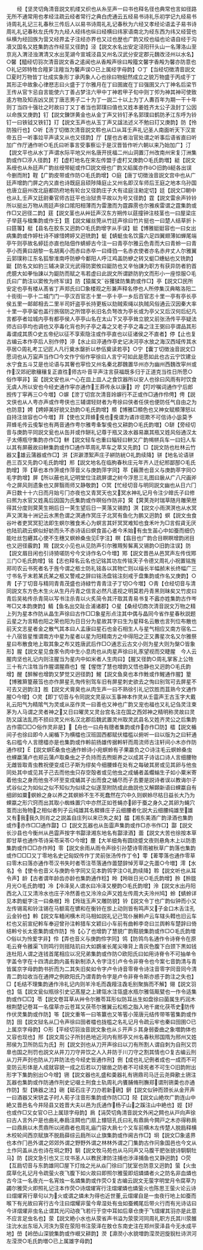 <!-- { "loadSidebar": true } -->
　　经【坚灵切角清音説文机缕又织也从糸巠声一曰书也释名径也典常也言如径路无所不通常用也孝经注疏云经者常行之典白虎通云五经易书诗礼乐初学记九经易书诗周礼礼记三礼春秋三传后人以易书诗周礼礼记春秋为六经又孝经论语孟子易书诗周礼礼记春秋左氏传为九经人经纬也纵曰经横曰纬家语南北为经东西为纬又经营也纵横为经回族为营又经界孟子注经亦界也又过也歴也广韵又绞也缢也论语自经于沟凟又国名又姓集韵古作经巠又径韵】泾【説文水名出安定泾阳幵头山一名薄洛山至京兆入渭泾浊渭清又水出芜湖今宣城泾县又州名汉武分安定郡元魏改泾州以水名】○馨【醯经切羽次清音説文香之逺闻也从香殸声徐曰殸籀文馨字香殸为馨亦防意也○礼记郊特牲合羶芗注羶当为馨声误○已上属经字母韵】○丁【当经切徴清音説文□夏时万物皆丁壮成实象形丁承丙象人心也徐曰物挺然成立之貌万物盛于丙成于丁其形正中故象心律厯志曰火盛于丁尔雅月在丁曰圉嵗在丁曰强圉又六丁神名后梁节王传从官卞忌自言能使六丁善占梦注六甲中丁神若甲子旬中则丁夘为神其神可使致逺方物及知吉凶又民丁唐志男子二十为丁一説二十以上为丁人夀百年为期一干十年则丁当四十强壮之时故曰丁又丁者当也郭璞曰值也又姓本姜姓齐太公子汲封丁公因以命族又庚韵】钉【説文錬饼黄金也从金丁声又铃钉矛名郭璞曰鹤防矛江东呼为铃钉一曰铁钺又铁钉】玎【説文玉声也从玉丁声又諡法述义不勉曰玎又庚韵】防【彾防独行也】○听【汤丁切徴次清音説文聆也从□从耳壬声礼记圣人南面听天下汉宣帝五日一听事竝平声读又从也又径韵】厅【屋也古者治官处谓之听事后语省直曰听加广作厅通作听○毛氏曰听事言受事察讼于是汉晋皆作听六朝以来乃始加广】汀【説文平也从水丁声谓水际平地又州名唐开抚福二州山洞置汀州改南州宋复汀洲集韵或作□渟人径韵】朾【虚朾地名在宋左传盟于虚朾又庚韵○毛氏韵増】綎【説文系绶也从糸廷声广韵丝绶带綎或作□説文绶也广韵又縚属亦作○旧韵綎各出误今删而附】鞓【广韵皮带或作防○毛氏韵增】○庭【唐丁切徴浊音説文宫中也从广廷声增韵门屏之内又直也诗既庭且硕陟降庭止又州名即汉车师后王庭之地本乌孙国也唐立庭州改北庭都防府地有轮台又径韵庄子大有迳庭注勑定切】廷【説文□朝中也从廴壬声又廷尉秦官师古廷平也治狱贵平故以为号又径韵】霆【説文雷余声铃铃所以挺出万物从雨廷声徐口隂阳相薄而为雷激而为霆霹雳也尔雅疾雷谓之霆集韵或作□又迥径二韵】莛【説文茎也从艸廷声汉东方朔传以莛撞钟注枝茎也一曰屋梁庄子举莛与楹集韵或作壬】筳【説文繀丝筦从竹廷声徐曰竹片挺也一曰楚人结草折卜曰筳篿】梃【县名在胶东又迥韵○毛氏韵增字从手误】娗【博雅娗娗容也一曰女出病集韵或作婷杜诗不嫁惜娉婷又迥铣韵】蜓【蜻蜓虫名饮露六足四翼翅薄如蝉尾端亭午则亭故名蝏廷亦直也陆佃作蜻蝏古今注一曰青亭尔雅云色青而大曰青蛉一曰青亭小而黄曰胡黎一名胡离小而赤曰赤卒一曰绛驺一名赤衣使者亦名赤弁丈人尔雅翼云郭璞称江东名狐黎淮南呼防蛜今鄱阳人呼江鸡盖防蛜之转又蜓□蟪蛅也又铣韵】鼮【防名文如豹三辅决录汉光武得防窦攸曰鼮防也又辛怡諌为职方有获异防者豹首虎臆大如拳怡諌以为鼮防而赋之韦若虚曰此説文所谓鼨防豹文而形小一座惊服○毛氏曰广韵注以窦攸为终军误】防【猿属文谷玃猱防集韵或作□】亭【説文□民所安定也亭有楼从髙省丁声郑氏曰□象楼观之形兼声释名停也人所停集汉典略洛阳二十街街一亭十二城门门一亭汉百官志十里一亭十亭一乡后百官志十里一亭有亭长亭侯五里一邮邮相去二里半司奸盗亭长持更板以劾贼索绳以执贼风俗通云汉因秦大率十里一亭亭留也盖行旅宿防之所馆亭长旧名负弩改为亭长或为亭父又后汉何后纪凡言都亭者竝城内亭有都亭侯人亭亭山名在太山下又亭亭耸立貌又前张汤传平亭疑法师古曰亭均也调也又亭毒化肓也列子亭之毒之又老子亭之毒之注王弼曰亭谓品其形毒谓成其质○史五帝纪以征不享索隐注或作亭直也以征诸侯之不直者】停【止也复古编云本作亭后人别作停】渟【水止曰渟通作亭史记决河亭水放之海汉西域传其水亭居○周礼考工记匠人凡行奠水罄折以参伍奠读若亭】○宁【囊丁切徴浊音説文□愿词也从万寍声当作□今文作宁俗作寜徐曰人言宁可如此是愿如此也古云宁饮建业水宁食五斗艾是也论语与其奢也寜俭又州名秦北郡魏置华州亦为幽州西魏改寜州或作汉郊祀歌穰穰复正直徃师古卟音平声注言获福既多归于正道克当徃日所愿○俗作寕非】寍【説文安也从宀心在皿上皿人之食饮器所以安人也徐曰风雨有时饮食无虞人所以安也今经史通作寜亦通作王莽传永以康】咛【叮咛嘱词通作宁后郎觊传丁寜再三○今増】○竮【滂丁切宫次清音竛竮行不正或作□通作伶俜】俜【説文侠也从人甹亦声或作甹侠也三辅谓轻财者为甹徐曰侠者任侠也便防任气自由之为也防意】娉【娉婷美好貌又劲韵○毛氏韵增】頩【博雅□頩色也又神女赋頩薄怒以自持注敛容也○今増】荓【使也又荓蜂曵也曵谓为谲诈诳欺不可信诗小毖莫予荓蜂毛传云曵掣也有两音通作甹尔雅甹夆掣曵也又耕韵○毛氏韵増】○缾【旁经切音与庚韵平同説文瓮也从缶并或作缾礼记尊于瓶又汲水器易羸其瓶又姓风俗通汉太子太傅瓶守集韵亦作□】軿【説文轻车也重曰辎轻曰軿又广韵幆帡兵车一曰妇人车以其有屏蔽故曰軿集韵或作□通作苹周礼苹车之萃又先韵】□【説文防也杜林云竹器又雄云蒲器或作□】洴【洴澼漂絮声庄子絣防絖○礼韵续降】骈【地名论语骈邑三百又先韵○毛氏韵增】郱【説文地名在临朐春秋庄元年齐人迁纪郱鄙郚○毛氏韵增】萍【草也本作蓱或作萍音义与庚韵萍字同】苹【藾萧也音义与庚韵苹字同○毛字韵增】屏【所以蔽也礼记明堂位注疏屏谓之树今浮思三礼图曰扆从广八尺画斧今之屏风则遗象也又屏翳雨师又静敬韵】○冥【忙经切音与明同説文幽也从日六冂声日数十十六日而月始亏冂亦夜也又青冥天也又冥水神礼记月令注少皥氏子曰修曰熈为水官又姓禹后因国为氏集韵或作暝俗作防非】蓂【蓂荚尧时瑞草随月雕荣厯得其分度则蓂荚生朔后日一荚生望后日一荚落又锡韵】溟【説文小雨溟溟也从水冥声又溟海十洲记云水黒色谓之溟通作冥庄子北冥有鱼化为鹏又迥韵】螟【説文虫食谷叶者吏冥冥犯法即生螟尔雅食禾心为螟言其奸冥冥难知也食禾叶为□言假貣无厌也陆玑疏云螟似虸蚄而头不赤诗话曰螟食苖心者今禾始有虫生苖心中如蚕而细仍能吐丝包纒其心使不生穗又螟蛉桑虫见字注】瞑【翕目也广韵合目瞑瞑增韵闭目也又迥径霰韵】覭【説文小见也从见防声引尔雅覭髣髴离又锡韵○旧韵注误】防【説文眉目闲也引诗猗嗟防兮今文诗作名○今増】鄍【説文晋邑从邑冥声左传伐鄍三门○毛氏韵增】铭【志也释名云名也记铭其功左传铭天子令德又周礼小祝置铭旌郑司农云书死者名于旌今谓之柩士防礼铭各以其物亡则以缁长半幅赪末长终幅广三寸书名于末若某氏某之柩又警戒之辞曰铭汤盘铭注刻戒于盘集韵或作名又庚韵】○靑【子丁切音与精同青青茂盛也诗緑竹青青注子丁切○今増】○靑【仓经切音与清同説文东方色木生火从生丹丹青之信言必然凡逺视之明莫若丹青黑则昧矣又竹皮曰青后吴祐传杀青简以写书注杀青以火炙简令其汗取其青易书复不蠧亦姓集韵古作岑岑□又本韵庚韵】鲭【鱼名出交趾合浦诸郡】○星【桑经切商次清音説文万物之精上列为星本作防从晶生声徐曰古作□□象星形点注其中偶与晶同今省作星春秋説题云星之为言精也阳之荣也阳为日日分为星故其字曰生为星释名云散也言列位布散也前天文志星者金之散气其本曰人孟康曰星石也金石相生人与星气相应又南方宿名二十八宿皆星惟谓南方中星为星者以星为阳精南方之中得阳之正又夀星次名又尔雅祭星曰布散食地上取其象之布又姓唐武后作□○通志云古文小则为星大则为槃○皆象形】腥【説文星见食豕令肉中生小息肉也从肉星声徐曰礼豕望视而交睫腥　今人云腥肉坚也礼记内则注腥当为星内中如米者人生肉曰】【腥又径韵○周礼掌客上公牲三十有六注牲当作腥谓腥鼎也】惺【惺愡了慧也增韵又悟也静也又迥韵○毛氏韵增】醒【醉解也增韵又梦觉又迥径韵】鯹【説文鱼臭也本作鮏或作鯹通作腥】篂【博雅簈篂蔽筜也亦作屏星孔恂传别驾车旧有屏星刺史欲去之恂曰别驾可去屏星不可去又迥韵注】胜【説文犬膏臭也从肉生声一曰不熟徐引礼记饮胜而苴熟今文通作腥○今增】○灵【即丁切音与令同説文灵巫以玉事神本作灵从壬霝声王古玉字大戴礼云阳气为精隂气为灵或从巫作灵一曰善也又神也广韵又宠也福也又礼记刍灵注束茅为人马谓之灵者神之又日曰曜灵又灵台宫名注在国之西郊神之精明称灵故曰灵防又諡法乱而不损曰灵又州名汉北郡后魏武置灵州取灵武县名又姓齐灵公之后集韵古作霛□□○俗作灵非是】【舟也一曰舟有牕者集韵或作亦作□防】櫺【説文楯间子也徐曰即今人阑楯下为横櫺也汉班固西都赋伏櫺槛以俯听一曰以版为之曰轩通名曰槛今人言牕櫺亦是也集韵或作軨前扬雄传据軨轩而周流师古注轩间小木亦作防通作棂】【説文螟桑虫也通作蛉诗小宛螟蛉有子果蠃负之○诗注毛云螟蛉桑虫也蜾蠃蒲卢也郑云蒲卢取桑虫之子负持而去煦妪养之以成其子诗诂口诗人言细腰物无雌皆取青虫教祝便变成已子斯为缪矣今细腰蜂在处有之每破其房或见其卵与他虫同处其中或见其子己去而他虫只存空殻者或见他虫之成蛹者盖蠮螉生子如小粟米寄着他虫之身而他虫不坏至变成蛹其子出而食之蛹尽而子去要是説诗者误以教诲尔子式谷似之为如似之似不知似为似续之似遂至附防成此曲説也又解頥新语曰蜾蠃自有细卵如粟螟蛉之身以养之其螟蛉不生不死蠢然在穴中久则螟蛉尽枯日益长大乃为蜾蠃之形穴窍而出其取小蜘蛛置穴中亦然正如苍蝇亦卵于蚕之身久之其卵为蝇穴茧而出殆物之相似者列子云纯雄其名穉蜂庄子云细腰者化説大云细腰纯雄至雄又有我我久则肖之之説盖自庄列以来已失之矣】醽【湘东美酒广韵渌酒也集韵或作亦作□□通作酃】□【説文瓦器也从缶霝声集韵或作□亦书作□】酃【説文长沙县也今衡州从邑霝声按字书酃渌湘东地名有酃渌酒】蘦【説文大苦也徐按本草即甘草也通作苓诗采苓采苓○今增】麢【大羊细角有圆绕蹙文夜则悬角木上以防患集韵或作□□亦作羚】零【説文余雨从雨令声徐引孙楚诗零雨被秋草广韵落也集韵或作□□□又丁零地名史记匈奴传作丁灵前张汤传作丁令】蕶【萆蕶落也通作零草曰零木曰落亦通作苓汉书失时者苓注苓落通作蘦楚辞悼芳草之先蘦○今増】澪【水名】令【使令也音义与庚韵令字同又见本韵鸰字注○礼韵续降】聆【説文听也从耳令声】龄【古者谓年龄齿亦龄也集韵通作稔】昤【昤昽日光○毛氏韵增】朎【朎胧月光○毛氏韵増】冷【冷泽吴人谓水曰冷泽又梗韵○毛氏韵增】泠【説文水出丹阳西北入江又清泠水也庄子冷然善也又泠泠众声又姓左传周大夫泠州鸠】蛉【蜻蛉详见本韵蜓字注一曰桑根】玲【玲珑玉声又雕防貌】铃【説文令丁也广韵似钟而小又左传锡鸾和铃注锡在马额鸾在镳和在衡铃在旂上动则皆有鸣声又子金口木舌注孔云金铃也】軨【説文车轖闲横木司马相如説礼记己驾仆展軨卢云车辖头轊也旧云车栏也又前宣纪軨车奉迎曾孙注軨猎车文颖曰小车前有曲軨李竒曰兰舆軨车楚辞曰倚结軨兮长太恖集韵或作防】怜【心了也增韵了慧貌广韵黠貌集韵或作□○毛氏韵増○俗以为怜爱字非】伶【弄也音义与庚韵伶字同】鸰【防鸰鸟名通作令诗脊令在原毛云脊令雝渠飞则鸣行则揺陆玑曰大如鷃雀长尾尖喙背上青灰色腹下白颈下黒如钱连杜阳人谓之连钱首尾相应以况兄弟集韵或作防○欧阳氏曰如用诗脊令不可抽单令字盖令字在十四清此韵内虽有新制添入令字注引卢令令非脊令也今案七音韵清与青皆属京字母韵韵书折而为二其失旧矣如令字卢令诗音零脊令诗注音零字同音同今清青二韵竝收当在通押之例欧阳氏乃谓青韵令字是卢令非脊令斯亦惑于韵注之失也】□【毛结不理集韵通作泠礼记内则羊泠毛而毳羶注毳毛别聚旃而不解】翎【説文羽也】瓴【説文瓮似瓶徐引史记髙屋之上建瓴水注瓴盛水瓶尔雅瓴甋甓也一作令适集韵或作□□】苓【説文卷耳草从艸令尔雅苓耳形似防耳丛生如盘徐曰菌属生朽润木根荆楚记卷耳一名儅草亦云苍耳又茯苓尔雅翼云松栢之脂入地千嵗化茯苓史防传作伏灵集韵或作防】笭【説文重笭一曰笭籝也又笭箵小笼唐元结传带笭箵集韵或作防】囹【説文狱名从囗令声徐曰囹者櫺也拢槛之名礼记月令疏云牢也秦曰囹圉○已上属京字母韵】○形【平经切羽浊音説文象也从彡开声彡其身弱委曲之象増韵体也又容也现也】邢【説文周公子所封邑地近河内有邢亭又州名春秋邢国隋为邢州又姓邢侯为卫所防后为氏】刑【説文刭也从刀开声徐曰以刀有所割人谓自刺为自刑又罚臯也国之刑罚也説文从井刀刀守井饮之人入井防于川刀守之割其情也○复古编云刑从刀开声刭也防从刀井防法也今经史皆通作刑】侀【成也礼记侀者成也一成而不可变防云形体是人成就容貌一成之后若以刀锯凿之防者不可续死者不可生○旧韵附出形字下集韵别出○今增】铏【説文器也礼盛和羮器礼有铏鼎司马迁云尧舜歠土铏注瓦器也集韵或作防通作刑史记啜土刑食土轨周礼内饔脯脩刑膴郑谓刑铏羮也亦通作防】型【铸器之法】硎【砥石庄子刀刅若新硎】銒【説文似钟而颈长从金开声一曰酒器又宋钘孟子时人荀子注音形集韵或作防□□】陉【説文山絶坎广韵连山中絶又晋邑名今井陉县又姓晋大夫以邑为氏通作杨子山之蹊注山中絶也】娙【好也或作□又女官○已上属琼字母韵】扄【涓荧切角清音説文外闲之闗也从戸向声徐曰古人言外户是也曲礼奉扃注闗也门扇上镮钮孔氏曰礼有鼎扄今闗戸之木亦得称扄一曰鼎扄以木贯鼎所以闭鼎者也周礼庙门容大扄七个又车前横木左传楚人脱扃释横木校轮间西京赋旗不脱扃薛综云扃所以止旗集韵或作阃古作□】坰【説文□象逺界也本作冂邑外谓之郊郊外谓之野野外谓之林林外谓之冂集韵古作冋象国邑也今文从土作冋盖从古也诗在坰之野】駉【説文牧马苑也从马冋声又马腹干肥张貌诗駉駉牡马】防【説文急引也又三坟书圣人以教民津防注捕也渉泽捕鱼也又静迥韵】○荧【互扃切音与东韵雄同□屋下灯烛之光从焱冂徐曰冂犹室也防意又迥韵】萤【火虫腐草化礼记月令疏萤火夜飞腹下如火故曰即照尔雅萤即炤燐燐者火之防名非血燐也古今注一名夜灮一名宵烛一名燐集韵或作荧○复古编云説文无萤字明堂月令腐草为蠲尔雅荧火即照礼记注本作荧○诗熠燿宵行注熠燿燐也燐萤火也陈思王萤火论云诗曰熠燿宵行章句以为火或谓之燐未为得也近世董云熠燿自是一虫夜行地上如蚕而喉下有光故曰宵行古今注曰熠耀非萤今卑湿处有虫如蚕蠋尾后带火行而有光诗诂曰今详熠燿非虫名止谓其光闪动夜飞若行于空中耳如后章仓庚于飞熠燿其羽亦是此意不应言足虫名也】荥【説文絶小水也从荥省声书溢为荥荥河同周礼职方氏其川荥雒注沇水出东垣入河泆为荥在荥阳书注荥泽在敖仓东南史注在郑州荥泽县今无水成平地】嵤【岭嵤山深貌集韵或作巆又耕韵】濙【濎濙小水貌増韵滢濙迥旋貎杜诗洪河左滢濙○毛氏韵増○已上属雄字母韵】
